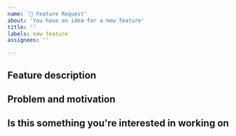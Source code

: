 ```yaml
---
name: '🎁 Feature Request'
about: 'You have an idea for a new feature'
title: ''
labels: new feature
assignees: ''

---
```


<!--
Thanks for requesting a feature.

Before opening a new issue, please make sure that we do not have any duplicates already open. You can ensure this by searching the issue list for this repository. If there is a duplicate, please close your issue and add a comment to the existing issue instead.
-->

## Feature description
<!---
Provide a detailed description of the feature or improvement you are proposing. What specific solution would you like? What is the expected behaviour?

Add any other context, screenshots, or code snippets about the feature request here as well.
-->

## Problem and motivation
<!---
Why is this change important to you? What is the problem this feature would solve? How would you use it?
-->

## Is this something you're interested in working on
<!--- Yes or No -->
